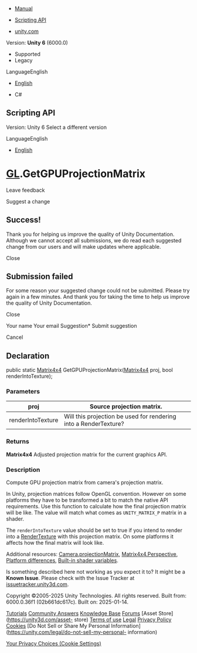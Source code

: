 [ ]()

  * [Manual](../Manual/index.html)
  * [Scripting API](../ScriptReference/index.html)

  * [unity.com](https://unity.com/)

Version: **Unity 6** (6000.0)

  * Supported
  * Legacy

LanguageEnglish

  * [English]()

  * C#

[ ](https://docs.unity3d.com)

## Scripting API

Version: Unity 6 Select a different version

LanguageEnglish

  * [English]()

#  [GL](GL.html).GetGPUProjectionMatrix

Leave feedback

Suggest a change

## Success!

Thank you for helping us improve the quality of Unity Documentation. Although
we cannot accept all submissions, we do read each suggested change from our
users and will make updates where applicable.

Close

## Submission failed

For some reason your suggested change could not be submitted. Please <a>try
again</a> in a few minutes. And thank you for taking the time to help us
improve the quality of Unity Documentation.

Close

Your name Your email Suggestion* Submit suggestion

Cancel

[ ]()

## Declaration

public static [Matrix4x4](Matrix4x4.html)
GetGPUProjectionMatrix([Matrix4x4](Matrix4x4.html) proj, bool
renderIntoTexture);

### Parameters

proj | Source projection matrix.  
---|---  
renderIntoTexture | Will this projection be used for rendering into a RenderTexture?  
  
### Returns

**Matrix4x4** Adjusted projection matrix for the current graphics API.

### Description

Compute GPU projection matrix from camera's projection matrix.

In Unity, projection matrices follow OpenGL convention. However on some
platforms they have to be transformed a bit to match the native API
requirements. Use this function to calculate how the final projection matrix
will be like. The value will match what comes as `UNITY_MATRIX_P` matrix in a
shader.  
  
The `renderIntoTexture` value should be set to true if you intend to render
into a [RenderTexture](RenderTexture.html) with this projection matrix. On
some platforms it affects how the final matrix will look like.  
  
Additional resources: [Camera.projectionMatrix](Camera-projectionMatrix.html),
[Matrix4x4.Perspective](Matrix4x4.Perspective.html), [Platform
differences](../Manual/SL-PlatformDifferences.html), [Built-in shader
variables](../Manual/SL-UnityShaderVariables.html).

Is something described here not working as you expect it to? It might be a
**Known Issue**. Please check with the Issue Tracker at
[issuetracker.unity3d.com](https://issuetracker.unity3d.com).

Copyright ©2005-2025 Unity Technologies. All rights reserved. Built from:
6000.0.36f1 (02b661dc617c). Built on: 2025-01-14.

[Tutorials](https://unity3d.com/learn) [Community
Answers](https://answers.unity3d.com) [Knowledge
Base](https://support.unity3d.com/hc/en-us)
[Forums](https://forum.unity3d.com) [Asset Store](https://unity3d.com/asset-
store) [Terms of use](https://docs.unity3d.com/Manual/TermsOfUse.html)
[Legal](https://unity.com/legal) [Privacy
Policy](https://unity.com/legal/privacy-policy)
[Cookies](https://unity.com/legal/cookie-policy) [Do Not Sell or Share My
Personal Information](https://unity.com/legal/do-not-sell-my-personal-
information)

[Your Privacy Choices (Cookie Settings)](javascript:void\(0\);)

